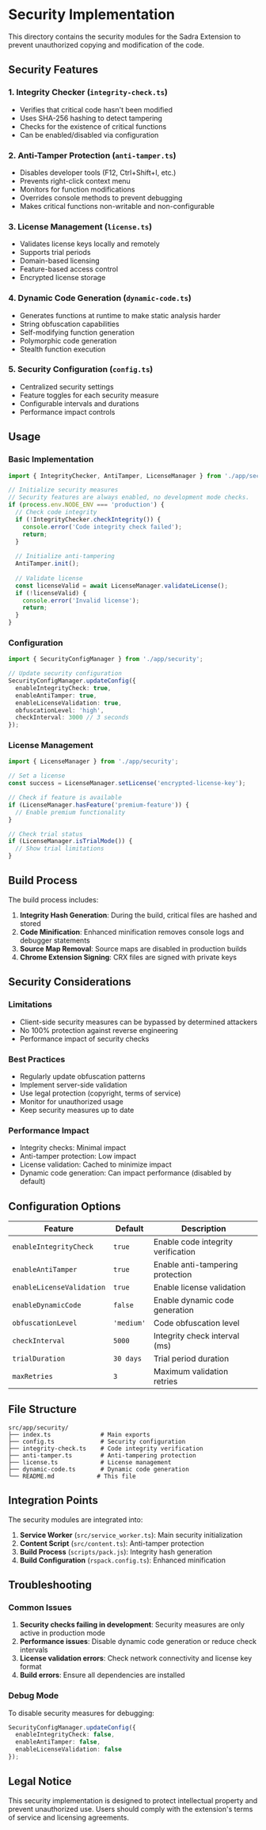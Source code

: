 # Security Implementation

This directory contains the security modules for the Sadra Extension to prevent unauthorized copying and modification of the code.

## Security Features

### 1. Integrity Checker (`integrity-check.ts`)
- Verifies that critical code hasn't been modified
- Uses SHA-256 hashing to detect tampering
- Checks for the existence of critical functions
- Can be enabled/disabled via configuration

### 2. Anti-Tamper Protection (`anti-tamper.ts`)
- Disables developer tools (F12, Ctrl+Shift+I, etc.)
- Prevents right-click context menu
- Monitors for function modifications
- Overrides console methods to prevent debugging
- Makes critical functions non-writable and non-configurable

### 3. License Management (`license.ts`)
- Validates license keys locally and remotely
- Supports trial periods
- Domain-based licensing
- Feature-based access control
- Encrypted license storage

### 4. Dynamic Code Generation (`dynamic-code.ts`)
- Generates functions at runtime to make static analysis harder
- String obfuscation capabilities
- Self-modifying function generation
- Polymorphic code generation
- Stealth function execution

### 5. Security Configuration (`config.ts`)
- Centralized security settings
- Feature toggles for each security measure
- Configurable intervals and durations
- Performance impact controls

## Usage

### Basic Implementation

```typescript
import { IntegrityChecker, AntiTamper, LicenseManager } from './app/security';

// Initialize security measures
// Security features are always enabled, no development mode checks.
if (process.env.NODE_ENV === 'production') {
  // Check code integrity
  if (!IntegrityChecker.checkIntegrity()) {
    console.error('Code integrity check failed');
    return;
  }
  
  // Initialize anti-tampering
  AntiTamper.init();
  
  // Validate license
  const licenseValid = await LicenseManager.validateLicense();
  if (!licenseValid) {
    console.error('Invalid license');
    return;
  }
}
```

### Configuration

```typescript
import { SecurityConfigManager } from './app/security';

// Update security configuration
SecurityConfigManager.updateConfig({
  enableIntegrityCheck: true,
  enableAntiTamper: true,
  enableLicenseValidation: true,
  obfuscationLevel: 'high',
  checkInterval: 3000 // 3 seconds
});
```

### License Management

```typescript
import { LicenseManager } from './app/security';

// Set a license
const success = LicenseManager.setLicense('encrypted-license-key');

// Check if feature is available
if (LicenseManager.hasFeature('premium-feature')) {
  // Enable premium functionality
}

// Check trial status
if (LicenseManager.isTrialMode()) {
  // Show trial limitations
}
```

## Build Process

The build process includes:

1. **Integrity Hash Generation**: During the build, critical files are hashed and stored
2. **Code Minification**: Enhanced minification removes console logs and debugger statements
3. **Source Map Removal**: Source maps are disabled in production builds
4. **Chrome Extension Signing**: CRX files are signed with private keys

## Security Considerations

### Limitations
- Client-side security measures can be bypassed by determined attackers
- No 100% protection against reverse engineering
- Performance impact of security checks

### Best Practices
- Regularly update obfuscation patterns
- Implement server-side validation
- Use legal protection (copyright, terms of service)
- Monitor for unauthorized usage
- Keep security measures up to date

### Performance Impact
- Integrity checks: Minimal impact
- Anti-tamper protection: Low impact
- License validation: Cached to minimize impact
- Dynamic code generation: Can impact performance (disabled by default)

## Configuration Options

| Feature | Default | Description |
|---------|---------|-------------|
| `enableIntegrityCheck` | `true` | Enable code integrity verification |
| `enableAntiTamper` | `true` | Enable anti-tampering protection |
| `enableLicenseValidation` | `true` | Enable license validation |
| `enableDynamicCode` | `false` | Enable dynamic code generation |
| `obfuscationLevel` | `'medium'` | Code obfuscation level |
| `checkInterval` | `5000` | Integrity check interval (ms) |
| `trialDuration` | `30 days` | Trial period duration |
| `maxRetries` | `3` | Maximum validation retries |

## File Structure

```
src/app/security/
├── index.ts              # Main exports
├── config.ts             # Security configuration
├── integrity-check.ts    # Code integrity verification
├── anti-tamper.ts        # Anti-tampering protection
├── license.ts            # License management
├── dynamic-code.ts       # Dynamic code generation
└── README.md            # This file
```

## Integration Points

The security modules are integrated into:

1. **Service Worker** (`src/service_worker.ts`): Main security initialization
2. **Content Script** (`src/content.ts`): Anti-tamper protection
3. **Build Process** (`scripts/pack.js`): Integrity hash generation
4. **Build Configuration** (`rspack.config.ts`): Enhanced minification

## Troubleshooting

### Common Issues

1. **Security checks failing in development**: Security measures are only active in production mode
2. **Performance issues**: Disable dynamic code generation or reduce check intervals
3. **License validation errors**: Check network connectivity and license key format
4. **Build errors**: Ensure all dependencies are installed

### Debug Mode

To disable security measures for debugging:

```typescript
SecurityConfigManager.updateConfig({
  enableIntegrityCheck: false,
  enableAntiTamper: false,
  enableLicenseValidation: false
});
```

## Legal Notice

This security implementation is designed to protect intellectual property and prevent unauthorized use. Users should comply with the extension's terms of service and licensing agreements. 